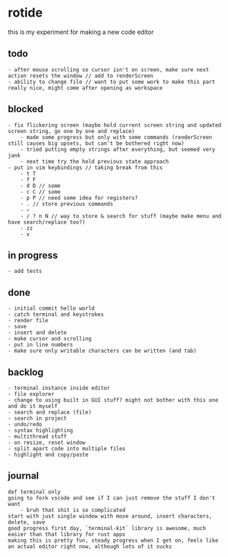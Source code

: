 # rotide

this is my experiment for making a new code editor

## todo
    - after mouse scrolling so cursor isn't on screen, make sure next action resets the window // add to renderScreen
    - ability to change file // want to put some work to make this part really nice, might come after opening as workspace
## blocked
    - fix flickering screen (maybe hold current screen string and updated screen string, go one by one and replace)
        - made some progress but only with some commands (renderScreen still causes big upsets, but can't be bothered right now)
        - tried putting empty strings after everything, but seemed very jank
        - next time try the hold previous state approach
    - put in vim keybindings // taking break from this
        - t T
        - f F
        - d D // some
        - c C // some
        - p P // need some idea for registers?
        - . // store previous commands
        - ~
        - / ? n N // way to store & search for stuff (maybe make menu and have search/replace too?)
        - zz
        - v
## in progress
    - add tests
## done
    - initial commit hello world
    - catch terminal and keystrokes
    - render file
    - save
    - insert and delete
    - make cursor and scrolling
    - put in line numbers
    - make sure only writable characters can be written (and tab)
## backlog
    - terminal instance inside editor
    - file explorer
    - change to using built in GUI stuff? might not bother with this one and do it myself
    - search and replace (file)
    - search in project
    - undo/redo
    - syntax highlighting
    - multithread stuff
    - on resize, reset window
    - split apart code into multiple files
    - highlight and copy/paste

## journal
    def terminal only
    going to fork vscode and see if I can just remove the stuff I don't want
        - bruh that shit is so complicated
    start with just single window with move around, insert characters, delete, save
    good progress first day, `terminal-kit` library is awesome, much easier than that library for rust apps
    making this is pretty fun, steady progress when I get on, feels like an actual editor right now, although lots of it sucks
